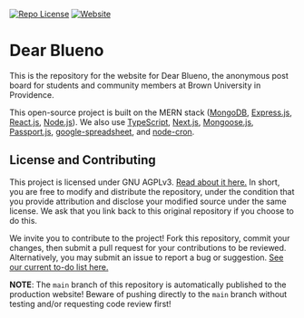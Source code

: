[![Repo License](https://img.shields.io/badge/license-AGPL--3.0-orange?style=plastic)](https://github.com/dylanhu7/dearblueno/blob/main/LICENSE)
[![Website](https://img.shields.io/website?style=plastic&url=https%3A%2F%2Fdearblueno.net%2F)](https://dearblueno.net/)

# Dear Blueno

This is the repository for the website for Dear Blueno, the anonymous post board for students and community members at Brown University in Providence.

This open-source project is built on the MERN stack ([MongoDB](https://www.mongodb.com/), [Express.js](http://expressjs.com/), [React.js](https://reactjs.org/), [Node.js](https://nodejs.org/)). We also use [TypeScript](https://www.typescriptlang.org/), [Next.js](https://nextjs.org/), [Mongoose.js](http://mongoosejs.com/), [Passport.js](https://www.passportjs.org/), [google-spreadsheet](https://theoephraim.github.io/node-google-spreadsheet/), and [node-cron](https://nodecron.com/).

## License and Contributing

This project is licensed under GNU AGPLv3. [Read about it here.](https://choosealicense.com/licenses/agpl-3.0/) In short, you are free to modify and distribute the repository, under the condition that you provide attribution and disclose your modified source under the same license. We ask that you link back to this original repository if you choose to do this.

We invite you to contribute to the project! Fork this repository, commit your changes, then submit a pull request for your contributions to be reviewed. Alternatively, you may submit an issue to report a bug or suggestion. [See our current to-do list here.](https://github.com/dylanhu7/dearblueno/projects/1)

**NOTE**: The `main` branch of this repository is automatically published to the production website! Beware of pushing directly to the `main` branch without testing and/or requesting code review first!
